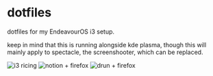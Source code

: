 # dotfiles
dotfiles for my EndeavourOS i3 setup.

keep in mind that this is running alongside kde plasma, though this will mainly apply to spectacle, the screenshooter, which can be replaced.

![i3 ricing](https://github.com/user-attachments/assets/381bcdd8-d506-4ffc-9632-a439bb43e09d)
![notion + firefox](https://github.com/user-attachments/assets/439aa820-9dc1-4eb0-9629-9c92c6af8a0c)
![drun + firefox](https://github.com/user-attachments/assets/6f46d6ba-80ed-4433-a5dd-c7405367bfa7)
